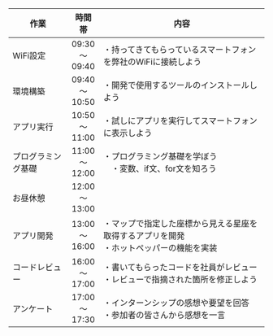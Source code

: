 | 作業 | 時間帯 | 内容 |
| ---- | :----: | ---- |
| WiFi設定 | 09:30<br>〜<br> 09:40 | ・持ってきてもらっているスマートフォンを弊社のWiFiに接続しよう |
| 環境構築 | 09:40<br>〜<br>10:50 | ・開発で使用するツールのインストールしよう |
| アプリ実行 | 10:50<br>〜<br>11:00 | ・試しにアプリを実行してスマートフォンに表示しよう |
| プログラミング基礎 | 11:00<br>〜<br> 12:00 | ・プログラミング基礎を学ぼう<br>　・変数、if文、for文を知ろう |
| お昼休憩 | 12:00<br>〜<br>13:00 | |
| アプリ開発 | 13:00<br>〜<br>16:00 | ・マップで指定した座標から見える星座を取得するアプリを開発<br>・ホットペッパーの機能を実装|
| コードレビュー | 16:00<br>〜<br>17:00 | ・書いてもらったコードを社員がレビュー<br> ・レビューで指摘された箇所を修正しよう |
| アンケート | 17:00<br>〜<br>17:30 | ・インターンシップの感想や要望を回答<br>・参加者の皆さんから感想を一言 |
